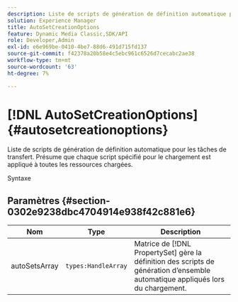 ```yaml
---
description: Liste de scripts de génération de définition automatique pour les tâches de transfert. Présume que chaque script spécifié pour le chargement est appliqué à toutes les ressources chargées.
solution: Experience Manager
title: AutoSetCreationOptions
feature: Dynamic Media Classic,SDK/API
role: Developer,Admin
exl-id: e6e969be-0410-4be7-88d6-491d715fd137
source-git-commit: f42378a20b58e4c5ebc961c6526d7cecabc2ae38
workflow-type: tm+mt
source-wordcount: '63'
ht-degree: 7%

---
```


# [!DNL AutoSetCreationOptions]{#autosetcreationoptions}

Liste de scripts de génération de définition automatique pour les tâches de transfert. Présume que chaque script spécifié pour le chargement est appliqué à toutes les ressources chargées.

Syntaxe

## Paramètres {#section-0302e9238dbc4704914e938f42c881e6}

| Nom | Type | Description |
|---|---|---|
| autoSetsArray | `types:HandleArray` | Matrice de [!DNL PropertySet] gère la définition des scripts de génération d’ensemble automatique appliqués lors du chargement. |
